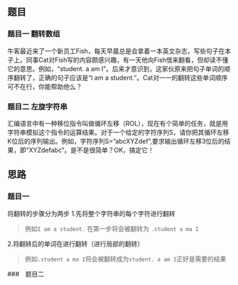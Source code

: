 ## 题目
### 题目一 翻转数组
牛客最近来了一个新员工Fish，每天早晨总是会拿着一本英文杂志，写些句子在本子上。同事Cat对Fish写的内容颇感兴趣，有一天他向Fish借来翻看，但却读不懂它的意思。例如，“student. a am I”。后来才意识到，这家伙原来把句子单词的顺序翻转了，正确的句子应该是“I am a student.”。Cat对一一的翻转这些单词顺序可不在行，你能帮助他么？

### 题目二 左旋字符串
汇编语言中有一种移位指令叫做循环左移（ROL），现在有个简单的任务，就是用字符串模拟这个指令的运算结果。对于一个给定的字符序列S，请你把其循环左移K位后的序列输出。例如，字符序列S=”abcXYZdef”,要求输出循环左移3位后的结果，即“XYZdefabc”。是不是很简单？OK，搞定它！

## 思路
### 题目一
将翻转的步骤分为两步
1.先将整个字符串的每个字符进行翻转
> 例如`I am a student.` 在第一步将会被翻转为 `.student a ma I`

2.将翻转后的单词在进行翻转（进行局部的翻转）
> 例如`.student a ma I`将会被翻转成为`student. a am I`正好是需要的结果

###　题目二
